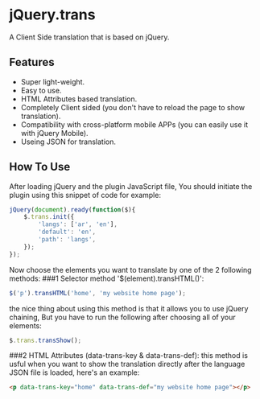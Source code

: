 # jQuery.trans
A Client Side translation that is based on jQuery.

## Features
* Super light-weight.
* Easy to use.
* HTML Attributes based translation.
* Completely Client sided (you don't have to reload the page to show translation).
* Compatibility with cross-platform mobile APPs (you can easily use it with jQuery Mobile).
* Useing JSON for translation.

## How To Use
After loading jQuery and the plugin JavaScript file, You should initiate the plugin using this snippet of code for example:
```javascript
jQuery(document).ready(function($){
	$.trans.init({
		'langs': ['ar', 'en'],
		'default': 'en',
		'path': 'langs',
	});
});
```
Now choose the elements you want to translate by one of the 2 following methods:
###1 Selector method '$(element).transHTML()':
```javascript
$('p').transHTML('home', 'my website home page');
```
the nice thing about using this method is that it allows you to use jQuery chaining, But you have to run the following after choosing all of your elements:
```javascript
$.trans.transShow();
```
###2 HTML Attributes (data-trans-key & data-trans-def):
this method is usful when you want to show the translation directly after the language JSON file is loaded, here's an example:
```html
<p data-trans-key="home" data-trans-def="my website home page"></p>
```
